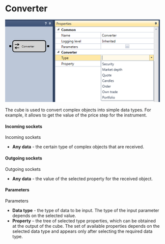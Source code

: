# Converter

![Designer Converter 00](../images/Designer_Converter_00.png)

The cube is used to convert complex objects into simple data types. For example, it allows to get the value of the price step for the instrument. 

#### Incoming sockets

Incoming sockets

- **Any data** \- the certain type of complex objects that are received.

#### Outgoing sockets

Outgoing sockets

- **Any data** \- the value of the selected property for the received object.

#### Parameters

Parameters

- **Data type** \- the type of data to be input. The type of the input parameter depends on the selected value.
- **Property** – the tree of selected type properties, which can be obtained at the output of the cube. The set of available properties depends on the selected data type and appears only after selecting the required data type.
